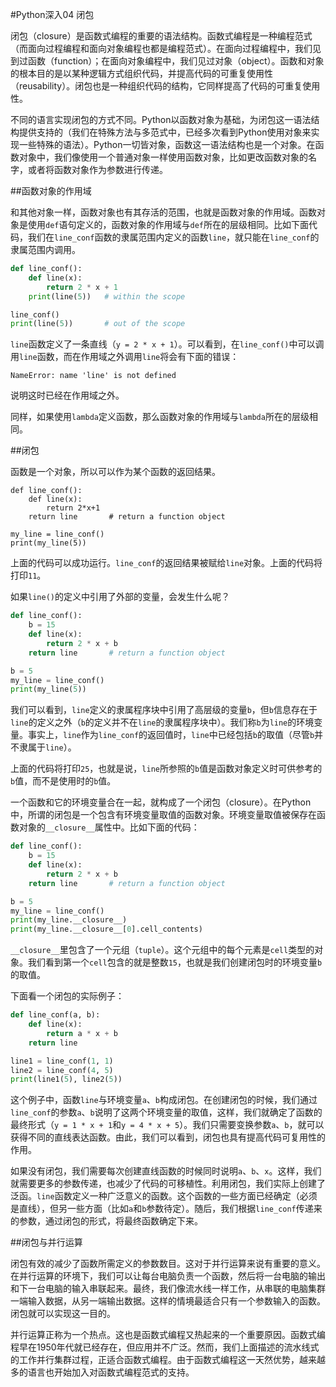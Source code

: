 #Python深入04 闭包

闭包（closure）是函数式编程的重要的语法结构。函数式编程是一种编程范式（而面向过程编程和面向对象编程也都是编程范式）。在面向过程编程中，我们见到过函数（function）；在面向对象编程中，我们见过对象（object）。函数和对象的根本目的是以某种逻辑方式组织代码，并提高代码的可重复使用性（reusability）。闭包也是一种组织代码的结构，它同样提高了代码的可重复使用性。

不同的语言实现闭包的方式不同。Python以函数对象为基础，为闭包这一语法结构提供支持的（我们在特殊方法与多范式中，已经多次看到Python使用对象来实现一些特殊的语法）。Python一切皆对象，函数这一语法结构也是一个对象。在函数对象中，我们像使用一个普通对象一样使用函数对象，比如更改函数对象的名字，或者将函数对象作为参数进行传递。

##函数对象的作用域

和其他对象一样，函数对象也有其存活的范围，也就是函数对象的作用域。函数对象是使用`def`语句定义的，函数对象的作用域与`def`所在的层级相同。比如下面代码，我们在`line_conf`函数的隶属范围内定义的函数`line`，就只能在`line_conf`的隶属范围内调用。

```python
def line_conf():
    def line(x):
        return 2 * x + 1
    print(line(5))   # within the scope

line_conf()
print(line(5))       # out of the scope
```

`line`函数定义了一条直线（`y = 2 * x + 1`）。可以看到，在`line_conf()`中可以调用`line`函数，而在作用域之外调用`line`将会有下面的错误：

```quote
NameError: name 'line' is not defined
```

说明这时已经在作用域之外。

同样，如果使用`lambda`定义函数，那么函数对象的作用域与`lambda`所在的层级相同。

##闭包

函数是一个对象，所以可以作为某个函数的返回结果。

```pyhton
def line_conf():
    def line(x):
        return 2*x+1
    return line       # return a function object

my_line = line_conf()
print(my_line(5))       
```

上面的代码可以成功运行。`line_conf`的返回结果被赋给`line`对象。上面的代码将打印`11`。

如果`line()`的定义中引用了外部的变量，会发生什么呢？

```python
def line_conf():
    b = 15
    def line(x):
        return 2 * x + b
    return line       # return a function object

b = 5
my_line = line_conf()
print(my_line(5))       
```

我们可以看到，`line`定义的隶属程序块中引用了高层级的变量`b`，但`b`信息存在于`line`的定义之外（`b`的定义并不在`line`的隶属程序块中）。我们称`b`为`line`的环境变量。事实上，`line`作为`line_conf`的返回值时，`line`中已经包括`b`的取值（尽管`b`并不隶属于`line`）。

上面的代码将打印`25`，也就是说，`line`所参照的`b`值是函数对象定义时可供参考的`b`值，而不是使用时的`b`值。

一个函数和它的环境变量合在一起，就构成了一个闭包（closure）。在Python中，所谓的闭包是一个包含有环境变量取值的函数对象。环境变量取值被保存在函数对象的`__closure__`属性中。比如下面的代码：

```python
def line_conf():
    b = 15
    def line(x):
        return 2 * x + b
    return line       # return a function object

b = 5
my_line = line_conf()
print(my_line.__closure__)
print(my_line.__closure__[0].cell_contents)
```

`__closure__`里包含了一个元组（`tuple`）。这个元组中的每个元素是`cell`类型的对象。我们看到第一个`cell`包含的就是整数`15`，也就是我们创建闭包时的环境变量`b`的取值。

下面看一个闭包的实际例子：

```python
def line_conf(a, b):
    def line(x):
        return a * x + b
    return line

line1 = line_conf(1, 1)
line2 = line_conf(4, 5)
print(line1(5), line2(5))
```

这个例子中，函数`line`与环境变量`a`、`b`构成闭包。在创建闭包的时候，我们通过`line_conf`的参数`a`、`b`说明了这两个环境变量的取值，这样，我们就确定了函数的最终形式（`y = 1 * x + 1`和`y = 4 * x + 5`）。我们只需要变换参数`a`、`b`，就可以获得不同的直线表达函数。由此，我们可以看到，闭包也具有提高代码可复用性的作用。

如果没有闭包，我们需要每次创建直线函数的时候同时说明`a`、`b`、`x`。这样，我们就需要更多的参数传递，也减少了代码的可移植性。利用闭包，我们实际上创建了泛函。`line`函数定义一种广泛意义的函数。这个函数的一些方面已经确定（必须是直线），但另一些方面（比如`a`和`b`参数待定）。随后，我们根据`line_conf`传递来的参数，通过闭包的形式，将最终函数确定下来。

##闭包与并行运算

闭包有效的减少了函数所需定义的参数数目。这对于并行运算来说有重要的意义。在并行运算的环境下，我们可以让每台电脑负责一个函数，然后将一台电脑的输出和下一台电脑的输入串联起来。最终，我们像流水线一样工作，从串联的电脑集群一端输入数据，从另一端输出数据。这样的情境最适合只有一个参数输入的函数。闭包就可以实现这一目的。

并行运算正称为一个热点。这也是函数式编程又热起来的一个重要原因。函数式编程早在1950年代就已经存在，但应用并不广泛。然而，我们上面描述的流水线式的工作并行集群过程，正适合函数式编程。由于函数式编程这一天然优势，越来越多的语言也开始加入对函数式编程范式的支持。